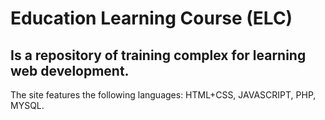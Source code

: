 # Education Learning Course (ELC) 
Is a repository of training complex for learning web development.
--
The site features the following languages: HTML+CSS, JAVASCRIPT, PHP, MYSQL.

